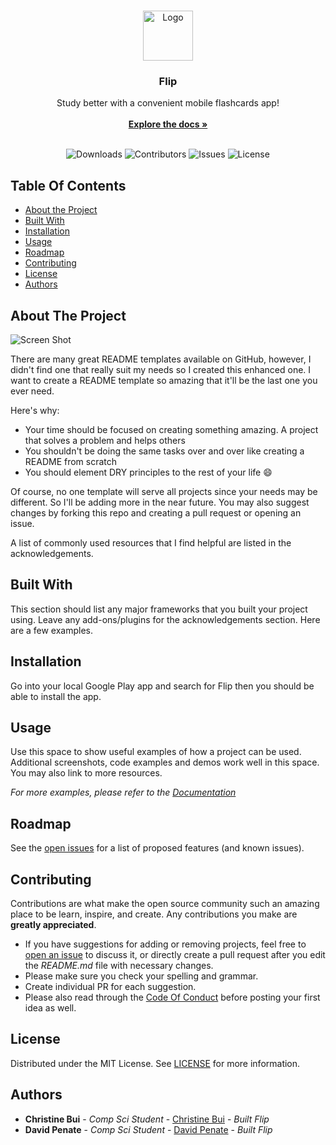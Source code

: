 <br/>
<p align="center">
  <a href="https://github.com/Christine-Bui/Flip">
    <img src="images/logo.png" alt="Logo" width="80" height="80">
  </a>

  <h3 align="center">Flip </h3>

  <p align="center">
    Study better with a convenient mobile flashcards app!
    <br/>
    <br/>
    <a href="https://github.com/Christine-Bui/Flip"><strong>Explore the docs »</strong></a>
    <br/>
    <br/>
  </p>
</p>
<div align="center">

![Downloads](https://img.shields.io/github/downloads/Christine-Bui/Flip/total) ![Contributors](https://img.shields.io/github/contributors/Christine-Bui/Flip?color=dark-green) ![Issues](https://img.shields.io/github/issues/Christine-Bui/Flip) ![License](https://img.shields.io/github/license/Christine-Bui/Flip) 

</div>

## Table Of Contents

* [About the Project](#about-the-project)
* [Built With](#built-with)
* [Installation](#installation)
* [Usage](#usage)
* [Roadmap](#roadmap)
* [Contributing](#contributing)
* [License](#license)
* [Authors](#authors)

## About The Project

![Screen Shot](images/screenshot.png)

There are many great README templates available on GitHub, however, I didn't find one that really suit my needs so I created this enhanced one. I want to create a README template so amazing that it'll be the last one you ever need.

Here's why:

* Your time should be focused on creating something amazing. A project that solves a problem and helps others
* You shouldn't be doing the same tasks over and over like creating a README from scratch
* You should element DRY principles to the rest of your life :smile:

Of course, no one template will serve all projects since your needs may be different. So I'll be adding more in the near future. You may also suggest changes by forking this repo and creating a pull request or opening an issue.

A list of commonly used resources that I find helpful are listed in the acknowledgements.

## Built With

This section should list any major frameworks that you built your project using. Leave any add-ons/plugins for the acknowledgements section. Here are a few examples.


## Installation

Go into your local Google Play app and search for Flip then you should be able to install the app.

## Usage

Use this space to show useful examples of how a project can be used. Additional screenshots, code examples and demos work well in this space. You may also link to more resources.

_For more examples, please refer to the [Documentation](https://example.com)_

## Roadmap

See the [open issues](https://github.com/Christine-Bui/Flip/issues) for a list of proposed features (and known issues).

## Contributing

Contributions are what make the open source community such an amazing place to be learn, inspire, and create. Any contributions you make are **greatly appreciated**.
* If you have suggestions for adding or removing projects, feel free to [open an issue](https://github.com/Christine-Bui/Flip/issues/new) to discuss it, or directly create a pull request after you edit the *README.md* file with necessary changes.
* Please make sure you check your spelling and grammar.
* Create individual PR for each suggestion.
* Please also read through the [Code Of Conduct](https://github.com/Christine-Bui/Flip/blob/main/CODE_OF_CONDUCT.md) before posting your first idea as well.



## License

Distributed under the MIT License. See [LICENSE](https://github.com/Christine-Bui/Flip/blob/main/LICENSE.md) for more information.

## Authors

* **Christine Bui** - *Comp Sci Student* - [Christine Bui](https://github.com/Christine-Bui) - *Built Flip*
* **David Penate** - *Comp Sci Student* - [David Penate](https://github.com/Dpenate-AD23) - *Built Flip*


